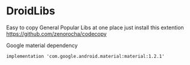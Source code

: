 # DroidLibs
Easy to copy General Popular Libs at one place just install this extention https://github.com/zenorocha/codecopy

Google material dependency
```
implementation 'com.google.android.material:material:1.2.1'
```
